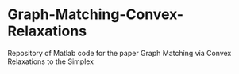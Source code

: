 # Graph-Matching-Convex-Relaxations
Repository of Matlab code for the paper Graph Matching via Convex Relaxations to the Simplex
